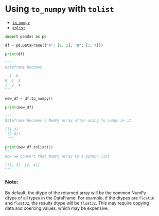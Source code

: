 # Using `to_numpy` with `tolist`

- [`to_numpy`](https://pandas.pydata.org/docs/reference/api/pandas.DataFrame.to_numpy.html#pandas.DataFrame.to_numpy)
- [`tolist`](https://pandas.pydata.org/docs/reference/api/pandas.Series.tolist.html?highlight=tolist#pandas.Series.tolist)

```python
import pandas as pd

df = pd.DataFrame({"A": [1, 2], "B": [3, 4]})

print(df)

"""
Dataframe becomes

  A  B
0  1  3
1  2  4
"""

new_df = df.to_numpy()

print(new_df)

"""
Dataframe becomes a NumPy array after using to_numpy on it

[[1 3]
 [2 4]]
 """

print(new_df.tolist())
"""
Now we convert that NumPy array to a python list

[[1, 3], [2, 4]]
"""
```

### Note: 

By default, the dtype of the returned array will be the common NumPy dtype of all types in the DataFrame. For example, if the dtypes are `float16` and `float32`, the results dtype will be `float32`. This may require copying data and coercing values, which may be expensive.